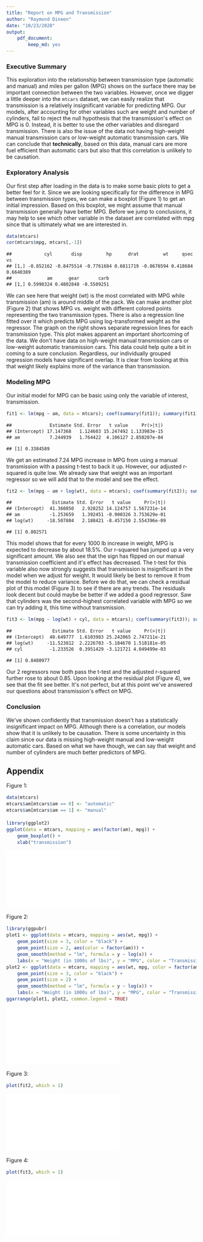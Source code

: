 ```yaml
---
title: "Report on MPG and Transmission"
author: "Raymond Dineen"
date: "10/23/2020"
output:
    pdf_document:
        keep_md: yes
---
```


### Executive Summary

This exploration into the relationship between transmission type (automatic and manual) and miles per gallon (MPG) shows on the surface there may be important connection between the two variables. However, once we digger a little deeper into the `mtcars` dataset, we can easily realize that transmission is a relatively insignificant variable for predicting MPG. Our models, after accounting for other variables such are weight and number of cylinders, fail to reject the null hypothesis that the transmission's effect on MPG is 0. Instead, it is better to use the other variables and disregard transmission. There is also the issue of the data not having high-weight manual transmission cars or low-weight automatic transmission cars. We can conclude that **technically**, based on this data, manual cars are more fuel efficient than automatic cars but also that this correlation is unlikely to be causation.

### Exploratory Analysis

Our first step after loading in the data is to make some basic plots to get a better feel for it. Since we are looking specifically for the difference in MPG between transmission types, we can make a boxplot (Figure 1) to get an initial impression. Based on this boxplot, we might assume that manual transmission generally have better MPG. Before we jump to conclusions, it may help to see which other variable in the dataset are correlated with mpg since that is ultimately what we are interested in.


```r
data(mtcars)
cor(mtcars$mpg, mtcars[,-1])
```

```
##            cyl       disp         hp      drat         wt     qsec        vs
## [1,] -0.852162 -0.8475514 -0.7761684 0.6811719 -0.8676594 0.418684 0.6640389
##             am      gear       carb
## [1,] 0.5998324 0.4802848 -0.5509251
```

We can see here that weight (wt) is the most correlated with MPG while transmission (am) is around middle of the pack. We can make another plot (Figure 2) that shows MPG vs. weight with different colored points representing the two transmission types. There is also a regression line fitted over it which predicts MPG using log-transformed weight as the regressor. The graph on the right shows separate regression lines for each transmission type. This plot makes apparent an important shortcoming of the data. We don't have data on high-weight manual transmission cars or low-weight automatic transmission cars. This data could help quite a bit in coming to a sure conclusion. Regardless, our individually grouped regression models have significant overlap. It is clear from looking at this that weight likely explains more of the variance than transmission.

### Modeling MPG

Our initial model for MPG can be basic using only the variable of interest, transmission.


```r
fit1 <- lm(mpg ~ am, data = mtcars); coef(summary(fit1)); summary(fit1)$adj.r.squared
```

```
##              Estimate Std. Error   t value     Pr(>|t|)
## (Intercept) 17.147368   1.124603 15.247492 1.133983e-15
## am           7.244939   1.764422  4.106127 2.850207e-04
```

```
## [1] 0.3384589
```

We get an estimated 7.24 MPG increase in MPG from using a manual transmission with a passing t-test to back it up. However, our adjusted r-squared is quite low. We already saw that weight was an important regressor so we will add that to the model and see the effect.


```r
fit2 <- lm(mpg ~ am + log(wt), data = mtcars); coef(summary(fit2)); summary(fit2)$adj.r.squared
```

```
##               Estimate Std. Error   t value     Pr(>|t|)
## (Intercept)  41.360850   2.928252 14.124757 1.567231e-14
## am           -1.253659   1.392451 -0.900326 3.753629e-01
## log(wt)     -18.507804   2.188421 -8.457150 2.554396e-09
```

```
## [1] 0.802571
```

This model shows that for every 1000 lb increase in weight, MPG is expected to decrease by about 18.5%. Our r-squared has jumped up a very significant amount. We also see that the sign has flipped on our manual transmission coefficient and it's effect has decreased. The t-test for this variable also now strongly suggests that transmission is insignificant in the model when we adjust for weight. It would likely be best to remove it from the model to reduce variance. Before we do that, we can check a residual plot of this model (Figure 3) to see if there are any trends. The residuals look decent but could maybe be better if we added a good regressor. Saw that cylinders was the second-highest correlated variable with MPG so we can try adding it, this time without transmission. 


```r
fit3 <- lm(mpg ~ log(wt) + cyl, data = mtcars); coef(summary(fit3)); summary(fit3)$adj.r.squared
```

```
##               Estimate Std. Error   t value     Pr(>|t|)
## (Intercept)  40.649777  1.6103983 25.242065 2.747211e-21
## log(wt)     -11.523812  2.2226703 -5.184670 1.518181e-05
## cyl          -1.233526  0.3951429 -3.121721 4.049499e-03
```

```
## [1] 0.8480977
```

Our 2 regressors now both pass the t-test and the adjusted r-squared further rose to about 0.85. Upon looking at the residual plot (Figure 4), we see that the fit see better. It's not perfect, but at this point we've answered our questions about transmission's effect on MPG.

### Conclusion

We've shown confidently that transmission doesn't has a statistically insignificant impact on MPG. Although there is a correlation, our models show that it is unlikely to be causation. There is some uncertainty in this claim since our data is missing high-weight manual and low-weight automatic cars. Based on what we have though, we can say that weight and number of cylinders are much better predictors of MPG. 

## Appendix

Figure 1:


```r
data(mtcars)
mtcars$am[mtcars$am == 0] <- "automatic"
mtcars$am[mtcars$am == 1] <- "manual"

library(ggplot2)
ggplot(data = mtcars, mapping = aes(factor(am), mpg)) +
    geom_boxplot() +
    xlab("transmission")
```

![](Report-on-MPG-and-Transmission_files/figure-latex/boxplot-1.pdf)<!-- --> 

Figure 2:


```r
library(ggpubr)
plot1 <- ggplot(data = mtcars, mapping = aes(wt, mpg)) +
    geom_point(size = 3, color = "black") +
    geom_point(size = 2, aes(color = factor(am))) +
    geom_smooth(method = "lm", formula = y ~ log(x)) +
    labs(x = "Weight (in 1000s of lbs)", y = "MPG", color = "Transmission")
plot2 <- ggplot(data = mtcars, mapping = aes(wt, mpg, color = factor(am))) +
    geom_point(size = 3, color = "black") +
    geom_point(size = 2) +
    geom_smooth(method = "lm", formula = y ~ log(x)) +
    labs(x = "Weight (in 1000s of lbs)", y = "MPG", color = "Transmission")
ggarrange(plot1, plot2, common.legend = TRUE)
```

![](Report-on-MPG-and-Transmission_files/figure-latex/mpgvsweight-1.pdf)<!-- --> 

Figure 3:


```r
plot(fit2, which = 1)
```

![](Report-on-MPG-and-Transmission_files/figure-latex/fit2resid-1.pdf)<!-- --> 

Figure 4:


```r
plot(fit3, which = 1)
```

![](Report-on-MPG-and-Transmission_files/figure-latex/fit3resid-1.pdf)<!-- --> 
